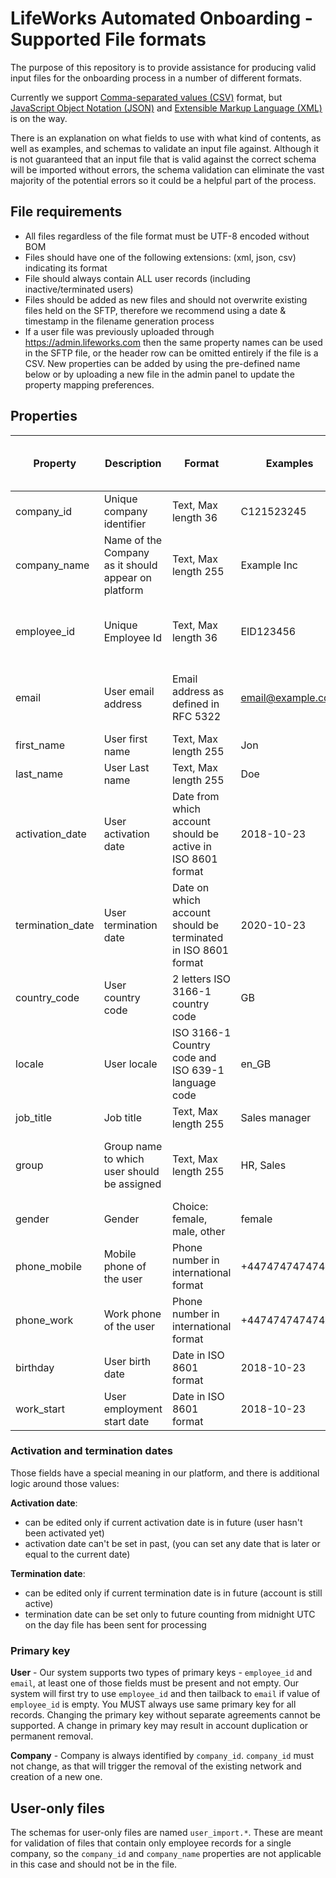 # LifeWorks Automated Onboarding - Supported File formats

The purpose of this repository is to provide assistance for producing valid input files for the onboarding process in a number of different formats. 

Currently we support [Comma-separated values (CSV)](csv/) format, but [JavaScript Object Notation (JSON)](json/) and [Extensible Markup Language (XML)](xml/) is on the way.
  
There is an explanation on what fields to use with what kind of contents, as well as examples, and schemas to validate an input file against. Although it is not guaranteed that an input file that is valid against the correct schema will be imported without errors, the schema validation can eliminate the vast majority of the potential errors so it could be a helpful part of the process.

## File requirements
* All files regardless of the file format must be UTF-8 encoded without BOM
* Files should have one of the following extensions: (xml, json, csv) indicating its format
* File should always contain ALL user records (including inactive/terminated users)
* Files should be added as new files and should not overwrite existing files held on the SFTP, therefore we recommend using a date & timestamp in the filename generation process
* If a user file was previously uploaded through https://admin.lifeworks.com then the same property names can be used in the SFTP file, or the header row can be omitted entirely if the file is a CSV. New properties can be added by using the pre-defined name below or by uploading a new file in the admin panel to update the property mapping preferences.

## Properties

 Property         | Description                                          | Format                                                         | Examples           | Originator import required           | User only import required            | Notes
----------------- | ---------------------------------------------------- | ---------------------------------------------------------------| ------------------ | ------------------------------------ | ------------------------------------ | --------------------------------
 company_id       | Unique company identifier                            | Text, Max length 36                                            | C121523245         | True                                 | False                                |
 company_name     | Name of the Company as it should appear on platform  | Text, Max length 255                                           | Example Inc        | True                                 | False                                |
 employee_id      | Unique Employee Id                                   | Text, Max length 36                                            | EID123456          | True, if User email address is empty | True, if User email address is empty |
 email            | User email address                                   | Email address as defined in RFC 5322                           | email@example.com  | True, if Unique Employee Id is empty | True, if Unique Employee Id is empty |
 first_name       | User first name                                      | Text, Max length 255                                           | Jon                | False                                | False                                |
 last_name        | User Last name                                       | Text, Max length 255                                           | Doe                | False                                | False                                |
 activation_date  | User activation date                                 | Date from which account should be active in ISO 8601 format    | 2018-10-23         | False                                | False                                | Default current date if empty
 termination_date | User termination date                                | Date on which account should be terminated in ISO 8601 format  | 2020-10-23         | False                                | False                                |
 country_code     | User country code                                    | 2 letters ISO 3166-1 country code                              | GB                 | False                                | False                                |
 locale           | User locale                                          | ISO 3166-1 Country code and ISO 639-1 language code            | en_GB              | False                                | False                                |
 job_title        | Job title                                            | Text, Max length 255                                           | Sales manager      | False                                | False                                |
 group            | Group name to which user should be assigned          | Text, Max length 255                                           | HR, Sales          | False                                | False                                | Used only if grouping is enabled
 gender           | Gender                                               | Choice: female, male, other                                    | female             | False                                | False                                | 
 phone_mobile     | Mobile phone of the user                             | Phone number in international format                           | +447474747474      | False                                | False                                |
 phone_work       | Work phone of the user                               | Phone number in international format                           | +447474747474      | False                                | False                                | 
 birthday         | User birth date                                      | Date in ISO 8601 format                                        | 2018-10-23         | False                                | False                                | 
 work_start       | User employment start date                           | Date in ISO 8601 format                                        | 2018-10-23         | False                                | False                                | 


### Activation and termination dates
Those fields have a special meaning in our platform, and there is additional logic around those values:

**Activation date**:
 * can be edited only if current activation date is in future (user hasn't been activated yet)
 * activation date can't be set in past, (you can set any date that is later or equal to the current date)

**Termination date**:
 * can be edited only if current termination date is in future (account is still active)
 * termination date can be set only to future counting from midnight UTC on the day file has been sent for processing

### Primary key

**User** - Our system supports two types of primary keys - `employee_id` and `email`, at least one of those fields must be present and not empty. Our system will first try to use `employee_id` and then tailback to `email` if value of `employee_id` is empty. You MUST always use same primary key for all records. Changing the primary key without separate agreements cannot be supported. A change in primary key may result in account duplication or permanent removal. 

**Company** - Company is always identified by `company_id`.  `company_id` must not change, as that will trigger the removal of the existing network and creation of a new one.

## User-only files

The schemas for user-only files are named `user_import.*`. These are meant for validation of files that contain only employee records for a single company, so the `company_id` and `company_name` properties are not applicable in this case and should not be in the file.
